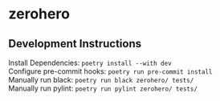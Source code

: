 # zerohero

## Development Instructions

Install Dependencies: `poetry install --with dev`  
Configure pre-commit hooks: `poetry run pre-commit install`  
Manually run black: `poetry run black zerohero/ tests/`  
Manually run pylint: `poetry run pylint zerohero/ tests/`